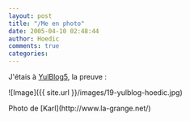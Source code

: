 ```yaml
---
layout: post
title: "/Me en photo"
date: 2005-04-10 02:48:44
author: Hoedic
comments: true
categories: 
---
```



J'étais à [YulBlog5](http://yulblog.org/fifth.html), la preuve :

![Image]({{ site.url }}/images/19-yulblog-hoedic.jpg)
<div class="photoattrib">Photo de [Karl](http://www.la-grange.net/)</div>

